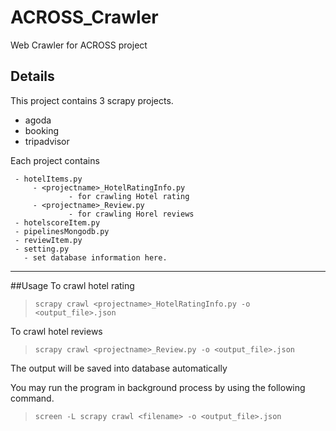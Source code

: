 
# ACROSS_Crawler
Web Crawler for ACROSS project

## Details
This project contains 3 scrapy projects.

- agoda
- booking
- tripadvisor

Each project contains

	 - hotelItems.py
		 - <projectname>_HotelRatingInfo.py
				 - for crawling Hotel rating
		 - <projectname>_Review.py
				 - for crawling Horel reviews
	 - hotelscoreItem.py
	 - pipelinesMongodb.py
	 - reviewItem.py
	 - setting.py
	   - set database information here.



----------
##Usage
To crawl hotel rating
> `scrapy crawl <projectname>_HotelRatingInfo.py -o <output_file>.json`

To crawl hotel reviews
> `scrapy crawl <projectname>_Review.py -o <output_file>.json`

The output will be saved into database automatically

You may run the program in background process by using the following command.
> `screen -L scrapy crawl <filename> -o <output_file>.json`
